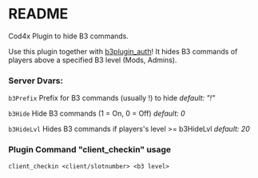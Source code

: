 # README #
Cod4x Plugin to hide B3 commands.

Use this plugin together with [b3plugin_auth](https://bitbucket.org/msgaming/b3plugin_auth)!
It hides B3 commands of players above a specified B3 level (Mods, Admins).

### Server Dvars: ###
`b3Prefix` Prefix for B3 commands (usually !) to hide *default: "!"*

`b3Hide` Hide B3 commands (1 = On, 0 = Off) *default: 0*

`b3HideLvl` Hides B3 commands if players's level >= b3HideLvl *default: 20*


### Plugin Command "client_checkin" usage ###
`client_checkin <client/slotnumber> <b3 level>`